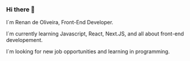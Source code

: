 ### Hi there 👋

I´m Renan de Oliveira, Front-End Developer.

I´m currently learning Javascript, React, Next.JS, and all about front-end developement. 

I´m looking for new job opportunities and learning in programming.
